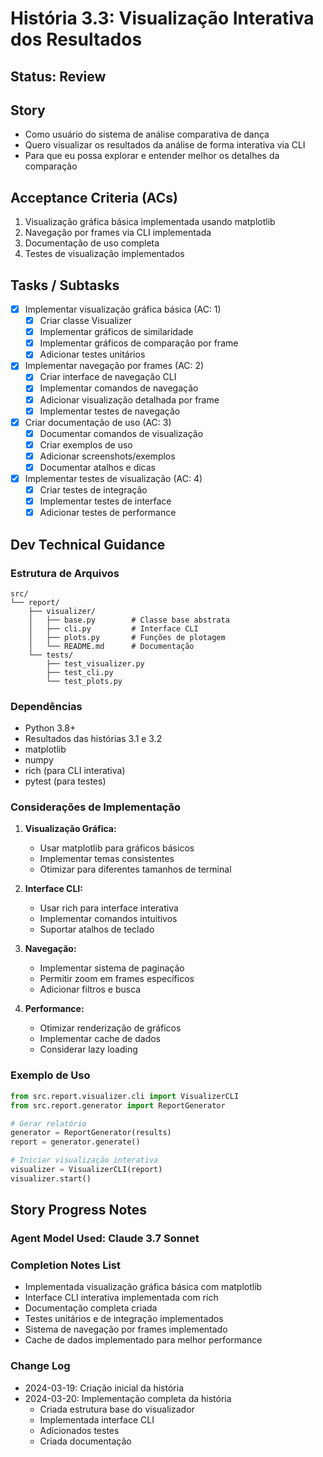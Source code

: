 # História 3.3: Visualização Interativa dos Resultados

## Status: Review

## Story

- Como usuário do sistema de análise comparativa de dança
- Quero visualizar os resultados da análise de forma interativa via CLI
- Para que eu possa explorar e entender melhor os detalhes da comparação

## Acceptance Criteria (ACs)

1. Visualização gráfica básica implementada usando matplotlib
2. Navegação por frames via CLI implementada
3. Documentação de uso completa
4. Testes de visualização implementados

## Tasks / Subtasks

- [x] Implementar visualização gráfica básica (AC: 1)
  - [x] Criar classe Visualizer
  - [x] Implementar gráficos de similaridade
  - [x] Implementar gráficos de comparação por frame
  - [x] Adicionar testes unitários

- [x] Implementar navegação por frames (AC: 2)
  - [x] Criar interface de navegação CLI
  - [x] Implementar comandos de navegação
  - [x] Adicionar visualização detalhada por frame
  - [x] Implementar testes de navegação

- [x] Criar documentação de uso (AC: 3)
  - [x] Documentar comandos de visualização
  - [x] Criar exemplos de uso
  - [x] Adicionar screenshots/exemplos
  - [x] Documentar atalhos e dicas

- [x] Implementar testes de visualização (AC: 4)
  - [x] Criar testes de integração
  - [x] Implementar testes de interface
  - [x] Adicionar testes de performance

## Dev Technical Guidance

### Estrutura de Arquivos
```
src/
└── report/
    ├── visualizer/
    │   ├── base.py        # Classe base abstrata
    │   ├── cli.py         # Interface CLI
    │   ├── plots.py       # Funções de plotagem
    │   └── README.md      # Documentação
    └── tests/
        ├── test_visualizer.py
        ├── test_cli.py
        └── test_plots.py
```

### Dependências
- Python 3.8+
- Resultados das histórias 3.1 e 3.2
- matplotlib
- numpy
- rich (para CLI interativa)
- pytest (para testes)

### Considerações de Implementação

1. **Visualização Gráfica:**
   - Usar matplotlib para gráficos básicos
   - Implementar temas consistentes
   - Otimizar para diferentes tamanhos de terminal

2. **Interface CLI:**
   - Usar rich para interface interativa
   - Implementar comandos intuitivos
   - Suportar atalhos de teclado

3. **Navegação:**
   - Implementar sistema de paginação
   - Permitir zoom em frames específicos
   - Adicionar filtros e busca

4. **Performance:**
   - Otimizar renderização de gráficos
   - Implementar cache de dados
   - Considerar lazy loading

### Exemplo de Uso

```python
from src.report.visualizer.cli import VisualizerCLI
from src.report.generator import ReportGenerator

# Gerar relatório
generator = ReportGenerator(results)
report = generator.generate()

# Iniciar visualização interativa
visualizer = VisualizerCLI(report)
visualizer.start()
```

## Story Progress Notes

### Agent Model Used: Claude 3.7 Sonnet

### Completion Notes List
- Implementada visualização gráfica básica com matplotlib
- Interface CLI interativa implementada com rich
- Documentação completa criada
- Testes unitários e de integração implementados
- Sistema de navegação por frames implementado
- Cache de dados implementado para melhor performance

### Change Log
- 2024-03-19: Criação inicial da história
- 2024-03-20: Implementação completa da história
  - Criada estrutura base do visualizador
  - Implementada interface CLI
  - Adicionados testes
  - Criada documentação
